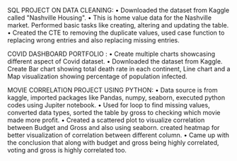 SQL PROJECT ON DATA CLEANING: 
•	Downloaded the dataset from Kaggle called "Nashville Housing". 
•	This is home value data for the Nashville market. Performed basic tasks like creating, altering and updating the table.
•	Created the CTE to removing the duplicate values, used case function to replacing wrong entries and also replacing missing entries. 

COVID DASHBOARD PORTFOLIO : 
•	Create multiple charts showcasing different aspect of Covid dataset. 
•	Downloaded the dataset from Kaggle. Create Bar chart showing total death rate in each continent, Line chart and a Map visualization showing percentage of population infected.

MOVIE CORRELATION PROJECT USING PYTHON:
•	Data source is from kaggle, imported packages like Pandas, numpy, seaborn, executed python codes using Jupiter notebook.
•	Used for loop to find missing values, converted data types, sorted the table by gross to checking which movie made more profit. 
•	Created a scattered plot to visualize correlation between Budget and Gross and also using seaborn. created heatmap for better visualization of correlation between different column.
•	Came up with the conclusion that along with budget and gross being highly correlated, voting and gross is highly correlated too. 
